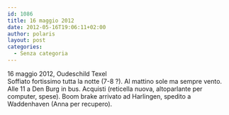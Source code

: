 ```yaml
---
id: 1086
title: 16 maggio 2012
date: 2012-05-16T19:06:11+02:00
author: polaris
layout: post
categories:
  - Senza categoria
---
```

16 maggio 2012, Oudeschild Texel  
Soffiato fortissimo tutta la notte (7-8 ?). Al mattino sole ma sempre vento. Alle 11 a Den Burg in bus. Acquisti (reticella nuova, altoparlante per computer, spese). Boom brake arrivato ad Harlingen, spedito a Waddenhaven (Anna per recupero).